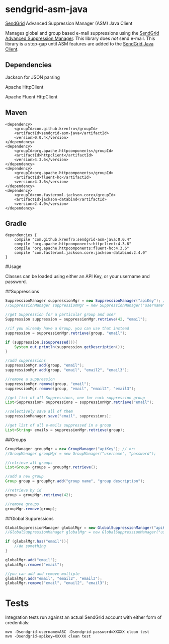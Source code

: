sendgrid-asm-java
=================

[SendGrid](https://sendgrid.com/) Advanced Suppression Manager (ASM) Java Client

Manages global and group based e-mail suppressions using the [SendGrid Advanced Suppression Manager](https://sendgrid.com/docs/API_Reference/Web_API_v3/Advanced_Suppression_Manager/index.html).  This library does *not* send e-mail.  This library is a stop-gap until ASM features are added to the [SendGrid Java Client](https://github.com/sendgrid/sendgrid-java).



## Dependencies

Jackson for JSON parsing

Apache HttpClient

Apache Fluent HttpClient

## Maven
```
<dependency>
    <groupId>com.github.krenfro</groupId>
    <artifactId>sendgrid-asm-java</artifactId>
    <version>0.0.4</version>
</dependency>
<dependency>
    <groupId>org.apache.httpcomponents</groupId>
    <artifactId>httpclient</artifactId>
    <version>4.3.6</version>
</dependency>
<dependency>
    <groupId>org.apache.httpcomponents</groupId>
    <artifactId>fluent-hc</artifactId>
    <version>4.3.6</version>
</dependency>
<dependency>
    <groupId>com.fasterxml.jackson.core</groupId>
    <artifactId>jackson-databind</artifactId>
    <version>2.4.0</version>
</dependency>
```

## Gradle
```
dependencies {
    compile "com.github.krenfro:sendgrid-asm-java:0.0.4"
    compile "org.apache.httpcomponents:httpclient:4.3.6"
    compile "org.apache.httpcomponents:fluent-hc:4.3.6"
    compile "com.fasterxml.jackson.core:jackson-databind:2.4.0"
}
```


#Usage

Classes can be loaded using either an API Key, or your username and password.

##Suppressions
```java
SuppressionManager suppressionMgr = new SuppressionManager("apiKey"); // or:
//SuppressionManager suppressionMgr = new SuppressionManager("username", "password");

//get Suppression for a particular group and user
Suppression suppression = suppressionMgr.retrieve(42, "email");

//if you already have a Group, you can use that instead
suppression = suppressionMgr.retrieve(group, "email");

if (suppression.isSuppressed()){
	System.out.println(suppression.getDescription());
}

//add suppressions
suppressionMgr.add(group, "email");
suppressionMgr.add(group, "email", "email2", "email3");

//remove a suppression
suppressionMgr.remove(group, "email");
suppressionMgr.remove(group, "email", "email2", "email3");

//get list of all Suppressions, one for each suppression group
List<Suppression> suppressions = suppressionMgr.retrieve("email");

//selectively save all of them
suppressionManager.save("email", suppressions);

//get list of all e-mails suppressed in a group
List<String> emails = suppressionMgr.retrieve(group);

```


##Groups
```java
GroupManager groupMgr = new GroupManager("apiKey"); // or:
//GroupManager groupMgr = new GroupManager("username", "password");

//retrieve all groups
List<Group> groups = groupMgr.retrieve();

//add a new group
Group group = groupMgr.add("group name", "group description");

//retrieve by id
group = groupMgr.retrieve(42);

//remove groups
groupMgr.remove(group);

```

##Global Suppressions
```java
GlobalSuppressionManager globalMgr = new GlobalSuppressionManager("apiKey"); // or:
//GlobalSuppressionManager globalMgr = new GlobalSuppressionManager("username", "password");

if (globalMgr.has("email")){
	//do something
}

globalMgr.add("email");
globalMgr.remove("email");

//you can add and remove multiple
globalMgr.add("email", "email2", "email3");
globalMgr.remove("email", "email2", "email3");


```

# Tests
Integration tests run against an actual SendGrid account with either form of credentials:
```
mvn -Dsendgrid-username=ABC -Dsendgrid-password=XXXXX clean test
mvn -Dsendgrid-apikey=XXXXX clean test
```
